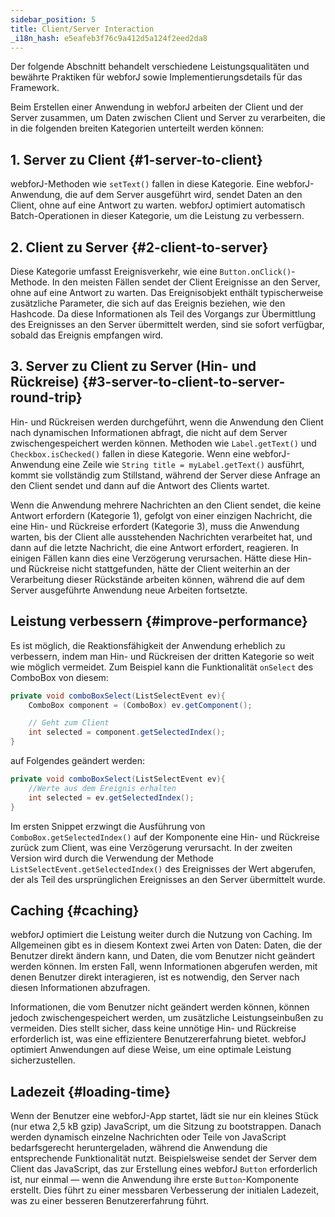 ```yaml
---
sidebar_position: 5
title: Client/Server Interaction
_i18n_hash: e5eafeb3f76c9a412d5a124f2eed2da8
---
```

Der folgende Abschnitt behandelt verschiedene Leistungsqualitäten und bewährte Praktiken für webforJ sowie Implementierungsdetails für das Framework.

Beim Erstellen einer Anwendung in webforJ arbeiten der Client und der Server zusammen, um Daten zwischen Client und Server zu verarbeiten, die in die folgenden breiten Kategorien unterteilt werden können:

## 1. Server zu Client {#1-server-to-client}

webforJ-Methoden wie `setText()` fallen in diese Kategorie. Eine webforJ-Anwendung, die auf dem Server ausgeführt wird, sendet Daten an den Client, ohne auf eine Antwort zu warten. webforJ optimiert automatisch Batch-Operationen in dieser Kategorie, um die Leistung zu verbessern.

## 2. Client zu Server {#2-client-to-server}

Diese Kategorie umfasst Ereignisverkehr, wie eine `Button.onClick()`-Methode. In den meisten Fällen sendet der Client Ereignisse an den Server, ohne auf eine Antwort zu warten. Das Ereignisobjekt enthält typischerweise zusätzliche Parameter, die sich auf das Ereignis beziehen, wie den Hashcode. Da diese Informationen als Teil des Vorgangs zur Übermittlung des Ereignisses an den Server übermittelt werden, sind sie sofort verfügbar, sobald das Ereignis empfangen wird.

## 3. Server zu Client zu Server (Hin- und Rückreise) {#3-server-to-client-to-server-round-trip}

Hin- und Rückreisen werden durchgeführt, wenn die Anwendung den Client nach dynamischen Informationen abfragt, die nicht auf dem Server zwischengespeichert werden können. Methoden wie `Label.getText()` und `Checkbox.isChecked()` fallen in diese Kategorie. Wenn eine webforJ-Anwendung eine Zeile wie `String title = myLabel.getText()` ausführt, kommt sie vollständig zum Stillstand, während der Server diese Anfrage an den Client sendet und dann auf die Antwort des Clients wartet.

Wenn die Anwendung mehrere Nachrichten an den Client sendet, die keine Antwort erfordern (Kategorie 1), gefolgt von einer einzigen Nachricht, die eine Hin- und Rückreise erfordert (Kategorie 3), muss die Anwendung warten, bis der Client alle ausstehenden Nachrichten verarbeitet hat, und dann auf die letzte Nachricht, die eine Antwort erfordert, reagieren. In einigen Fällen kann dies eine Verzögerung verursachen. Hätte diese Hin- und Rückreise nicht stattgefunden, hätte der Client weiterhin an der Verarbeitung dieser Rückstände arbeiten können, während die auf dem Server ausgeführte Anwendung neue Arbeiten fortsetzte.

## Leistung verbessern {#improve-performance}

Es ist möglich, die Reaktionsfähigkeit der Anwendung erheblich zu verbessern, indem man Hin- und Rückreisen der dritten Kategorie so weit wie möglich vermeidet. Zum Beispiel kann die Funktionalität `onSelect` des ComboBox von diesem:

```java
private void comboBoxSelect(ListSelectEvent ev){
    ComboBox component = (ComboBox) ev.getComponent();

    // Geht zum Client
    int selected = component.getSelectedIndex();
}
```

auf Folgendes geändert werden:

```java
private void comboBoxSelect(ListSelectEvent ev){
    //Werte aus dem Ereignis erhalten
    int selected = ev.getSelectedIndex();
}
```

Im ersten Snippet erzwingt die Ausführung von `ComboBox.getSelectedIndex()` auf der Komponente eine Hin- und Rückreise zurück zum Client, was eine Verzögerung verursacht. In der zweiten Version wird durch die Verwendung der Methode `ListSelectEvent.getSelectedIndex()` des Ereignisses der Wert abgerufen, der als Teil des ursprünglichen Ereignisses an den Server übermittelt wurde.

## Caching {#caching}

webforJ optimiert die Leistung weiter durch die Nutzung von Caching. Im Allgemeinen gibt es in diesem Kontext zwei Arten von Daten: Daten, die der Benutzer direkt ändern kann, und Daten, die vom Benutzer nicht geändert werden können. Im ersten Fall, wenn Informationen abgerufen werden, mit denen Benutzer direkt interagieren, ist es notwendig, den Server nach diesen Informationen abzufragen.

Informationen, die vom Benutzer nicht geändert werden können, können jedoch zwischengespeichert werden, um zusätzliche Leistungseinbußen zu vermeiden. Dies stellt sicher, dass keine unnötige Hin- und Rückreise erforderlich ist, was eine effizientere Benutzererfahrung bietet. webforJ optimiert Anwendungen auf diese Weise, um eine optimale Leistung sicherzustellen.

## Ladezeit {#loading-time}

Wenn der Benutzer eine webforJ-App startet, lädt sie nur ein kleines Stück (nur etwa 2,5 kB gzip) JavaScript, um die Sitzung zu bootstrappen. Danach werden dynamisch einzelne Nachrichten oder Teile von JavaScript bedarfsgerecht heruntergeladen, während die Anwendung die entsprechende Funktionalität nutzt. Beispielsweise sendet der Server dem Client das JavaScript, das zur Erstellung eines webforJ `Button` erforderlich ist, nur einmal — wenn die Anwendung ihre erste `Button`-Komponente erstellt. Dies führt zu einer messbaren Verbesserung der initialen Ladezeit, was zu einer besseren Benutzererfahrung führt.
